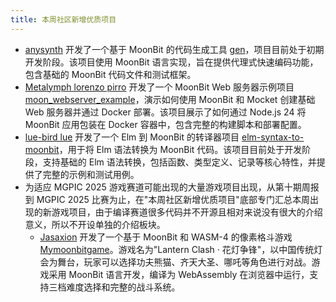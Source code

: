 ```yaml
---
title: 本周社区新增优质项目
---
```


- [anysynth](https://github.com/anysynth) 开发了一个基于 MoonBit 的代码生成工具 [gen](https://github.com/anysynth/gen)，项目目前处于初期开发阶段。该项目使用 MoonBit 语言实现，旨在提供代理式快速编码功能，包含基础的 MoonBit 代码文件和测试框架。
- [Metalymph lorenzo pirro](https://github.com/Metalymph) 开发了一个 MoonBit Web 服务器示例项目 [moon_webserver_example](https://github.com/Metalymph/moon_webserver_example)，演示如何使用 MoonBit 和 Mocket 创建基础 Web 服务器并通过 Docker 部署。该项目展示了如何通过 Node.js 24 将 MoonBit 应用包装在 Docker 容器中，包含完整的构建脚本和部署配置。
- [lue-bird lue](https://github.com/lue-bird) 开发了一个 Elm 到 MoonBit 的转译器项目 [elm-syntax-to-moonbit](https://github.com/lue-bird/elm-syntax-to-moonbit)，用于将 Elm 语法转换为 MoonBit 代码。该项目目前处于开发阶段，支持基础的 Elm 语法转换，包括函数、类型定义、记录等核心特性，并提供了完整的示例和测试用例。
- 为适应 MGPIC 2025 游戏赛道可能出现的大量游戏项目出现，从第十期周报到 MGPIC 2025 比赛为止，在"本周社区新增优质项目"底部专门汇总本周出现的新游戏项目，由于编译赛道很多代码并不开源且相对来说没有很大的介绍意义，所以不开设单独的介绍板块。
    - [Jasaxion](https://github.com/Jasaxion) 开发了一个基于 MoonBit 和 WASM-4 的像素格斗游戏 [Mymoonbitgame](https://github.com/Jasaxion/Mymoonbitgame)。游戏名为"Lantern Clash · 花灯争锋"，以中国传统灯会为舞台，玩家可以选择功夫熊猫、齐天大圣、哪吒等角色进行对战。游戏采用 MoonBit 语言开发，编译为 WebAssembly 在浏览器中运行，支持三档难度选择和完整的战斗系统。
